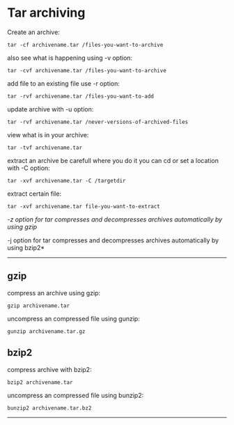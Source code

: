 # Tar archiving

Create an archive:
```
tar -cf archivename.tar /files-you-want-to-archive
```

also see what is happening using -v option:
```
tar -cvf archivename.tar /files-you-want-to-archive
```
add file to an existing file use -r option:
```
tar -rvf archivename.tar /files-you-want-to-add
```
update archive with -u option:
```
tar -rvf archivename.tar /never-versions-of-archived-files
```
view what is in your archive:
```
tar -tvf archivename.tar
```
extract an archive be carefull where you do it you can cd or set a location with -C option:
```
tar -xvf archivename.tar -C /targetdir
```
extract certain file:
```
tar -xvf archivename.tar file-you-want-to-extract
```
*-z option for tar compresses and decompresses archives automatically by using gzip* 

-j option for tar compresses and decompresses archives automatically by using bzip2*

---
## gzip
compress an archive using gzip:
```
gzip archivename.tar
```
uncompress an compressed file using gunzip:
```
gunzip archivename.tar.gz
```

## bzip2

compress archive with bzip2:
```
bzip2 archivename.tar
```
uncompress an compressed file using bunzip2:
```
bunzip2 archivename.tar.bz2
```
---

